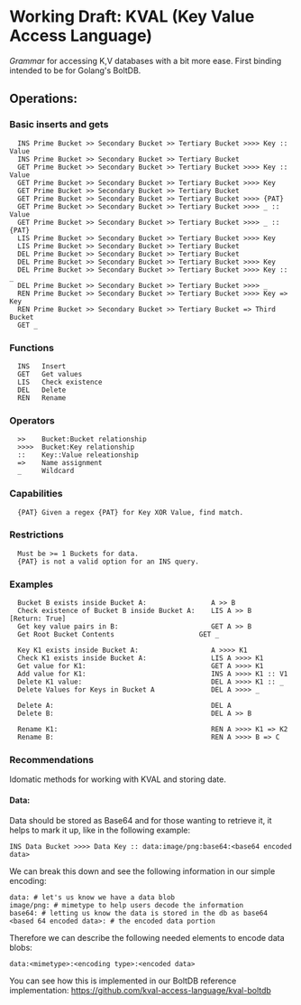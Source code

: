 # Working Draft: KVAL (Key Value Access Language) 

*Grammar* for accessing K,V databases with a bit more ease. First binding intended to be for Golang's BoltDB. 

## Operations:

### Basic inserts and gets

      INS Prime Bucket >> Secondary Bucket >> Tertiary Bucket >>>> Key :: Value
      INS Prime Bucket >> Secondary Bucket >> Tertiary Bucket
      GET Prime Bucket >> Secondary Bucket >> Tertiary Bucket >>>> Key :: Value
      GET Prime Bucket >> Secondary Bucket >> Tertiary Bucket >>>> Key
      GET Prime Bucket >> Secondary Bucket >> Tertiary Bucket
      GET Prime Bucket >> Secondary Bucket >> Tertiary Bucket >>>> {PAT}
      GET Prime Bucket >> Secondary Bucket >> Tertiary Bucket >>>> _ :: Value
      GET Prime Bucket >> Secondary Bucket >> Tertiary Bucket >>>> _ :: {PAT}
      LIS Prime Bucket >> Secondary Bucket >> Tertiary Bucket >>>> Key
      LIS Prime Bucket >> Secondary Bucket >> Tertiary Bucket 
      DEL Prime Bucket >> Secondary Bucket >> Tertiary Bucket
      DEL Prime Bucket >> Secondary Bucket >> Tertiary Bucket >>>> Key
      DEL Prime Bucket >> Secondary Bucket >> Tertiary Bucket >>>> Key :: _
      DEL Prime Bucket >> Secondary Bucket >> Tertiary Bucket >>>> _      
      REN Prime Bucket >> Secondary Bucket >> Tertiary Bucket >>>> Key => Key
      REN Prime Bucket >> Secondary Bucket >> Tertiary Bucket => Third Bucket
      GET _

### Functions

      INS   Insert
      GET   Get values
      LIS   Check existence
      DEL   Delete
      REN   Rename

### Operators

      >>    Bucket:Bucket relationship
      >>>>  Bucket:Key relationship
      ::    Key::Value releationship
      =>    Name assignment
      _     Wildcard

### Capabilities

      {PAT} Given a regex {PAT} for Key XOR Value, find match.

### Restrictions

      Must be >= 1 Buckets for data. 
      {PAT} is not a valid option for an INS query.

### Examples

      Bucket B exists inside Bucket A:                A >> B  
      Check existence of Bucket B inside Bucket A:    LIS A >> B              [Return: True]
      Get key value pairs in B:                       GET A >> B
      Get Root Bucket Contents                     GET _

      Key K1 exists inside Bucket A:                  A >>>> K1
      Check K1 exists inside Bucket A:                LIS A >>>> K1
      Get value for K1:                               GET A >>>> K1
      Add value for K1:                               INS A >>>> K1 :: V1
      Delete K1 value:                                DEL A >>>> K1 :: _
      Delete Values for Keys in Bucket A              DEL A >>>> _
      
      Delete A:                                       DEL A
      Delete B:                                       DEL A >> B
      
      Rename K1:                                      REN A >>>> K1 => K2
      Rename B:                                       REN A >>>> B => C
      
### Recommendations

Idomatic methods for working with KVAL and storing date.  

#### Data: 

Data should be stored as Base64 and for those wanting to retrieve it, it helps to mark it up, like in the following example:

    INS Data Bucket >>>> Data Key :: data:image/png:base64:<base64 encoded data>
    
We can break this down and see the following information in our simple encoding:

    data: # let's us know we have a data blob
    image/png: # mimetype to help users decode the information
    base64: # letting us know the data is stored in the db as base64
    <based 64 encoded data>: # the encoded data portion
    
Therefore we can describe the following needed elements to encode data blobs:

    data:<mimetype>:<encoding type>:<encoded data>
    
You can see how this is implemented in our BoltDB reference implementation: https://github.com/kval-access-language/kval-boltdb
